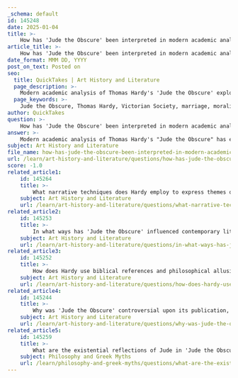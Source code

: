 ```yaml
---
_schema: default
id: 145248
date: 2025-01-04
title: >-
    How has 'Jude the Obscure' been interpreted in modern academic analysis?
article_title: >-
    How has 'Jude the Obscure' been interpreted in modern academic analysis?
date_format: MMM DD, YYYY
post_on_text: Posted on
seo:
  title: QuickTakes | Art History and Literature
  page_description: >-
    Modern academic analysis of Thomas Hardy's 'Jude the Obscure' explores its critique of Victorian society, themes of marriage and morality, existential reflections, gender dynamics, and its enduring legacy in literature.
  page_keywords: >-
    Jude the Obscure, Thomas Hardy, Victorian Society, marriage, morality, existential philosophy, gender critique, feminist analysis, symbolism, imagery, literary legacy, social critique, individual aspiration, societal norms
author: QuickTakes
question: >-
    How has 'Jude the Obscure' been interpreted in modern academic analysis?
answer: >-
    Modern academic analysis of Thomas Hardy's "Jude the Obscure" has evolved significantly since its initial publication, reflecting a deeper understanding of its themes, characters, and societal critiques. Here are some key interpretations and areas of focus in contemporary scholarship:\n\n1. **Critique of Victorian Society**: Scholars emphasize Hardy's incisive critique of the rigid social structures of Victorian society, particularly regarding marriage, education, and religion. The novel is often analyzed as a reflection of the constraints placed on individual aspirations, as exemplified by the protagonist, Jude Fawley, whose dreams of becoming a scholar are thwarted by societal expectations and personal relationships.\n\n2. **Themes of Marriage and Morality**: The novel's exploration of marriage is a focal point in modern interpretations. Critics examine how Hardy challenges the institution of marriage, portraying it as a source of oppression rather than fulfillment. The relationships between Jude and the women in his life, particularly Arabella and Sue, are scrutinized for their representation of the complexities and moral dilemmas surrounding love and commitment.\n\n3. **Existential and Philosophical Reflections**: "Jude the Obscure" is often viewed through the lens of existential philosophy, with scholars discussing themes of despair, alienation, and the search for meaning in a seemingly indifferent universe. Jude's struggles are interpreted as a reflection of the human condition, grappling with the limitations imposed by society and the pursuit of personal fulfillment.\n\n4. **Gender and Feminist Critique**: Modern feminist readings of the novel focus on the portrayal of female characters, particularly Sue Bridehead. Critics analyze Sue's rebellion against traditional gender roles and her complex relationship with Jude, highlighting the societal pressures faced by women in the Victorian era. This perspective sheds light on the intersection of gender and societal critique within Hardy's work.\n\n5. **Symbolism and Imagery**: Scholars delve into Hardy's use of symbolism and imagery, examining how these elements enhance the novel's themes. For instance, the recurring motifs of architecture and the natural landscape are analyzed for their significance in representing the characters' inner lives and societal constraints.\n\n6. **Legacy and Influence**: The lasting impact of "Jude the Obscure" on literature is a significant area of study. Modern writers and thinkers continue to draw inspiration from Hardy's exploration of social mobility, individual aspiration, and institutional critique. The novel's relevance to contemporary issues, such as the critique of societal norms and the quest for personal identity, is frequently highlighted in academic discussions.\n\nIn summary, modern academic analysis of "Jude the Obscure" encompasses a wide range of interpretations, focusing on its critique of Victorian society, themes of marriage and morality, existential reflections, gender dynamics, and its enduring legacy in literature. These analyses contribute to a richer understanding of Hardy's work and its significance in the literary canon.
subject: Art History and Literature
file_name: how-has-jude-the-obscure-been-interpreted-in-modern-academic-analysis.md
url: /learn/art-history-and-literature/questions/how-has-jude-the-obscure-been-interpreted-in-modern-academic-analysis
score: -1.0
related_article1:
    id: 145264
    title: >-
        What narrative techniques does Hardy employ to express themes of lamentation and despair in 'Jude the Obscure'?
    subject: Art History and Literature
    url: /learn/art-history-and-literature/questions/what-narrative-techniques-does-hardy-employ-to-express-themes-of-lamentation-and-despair-in-jude-the-obscure
related_article2:
    id: 145253
    title: >-
        In what ways has 'Jude the Obscure' influenced contemporary literature, particularly in themes of social mobility and institutional critique?
    subject: Art History and Literature
    url: /learn/art-history-and-literature/questions/in-what-ways-has-jude-the-obscure-influenced-contemporary-literature-particularly-in-themes-of-social-mobility-and-institutional-critique
related_article3:
    id: 145252
    title: >-
        How does Hardy use biblical references and philosophical allusions in his literary works?
    subject: Art History and Literature
    url: /learn/art-history-and-literature/questions/how-does-hardy-use-biblical-references-and-philosophical-allusions-in-his-literary-works
related_article4:
    id: 145244
    title: >-
        Why was 'Jude the Obscure' controversial upon its publication, and how did it affect Hardy's decision to stop writing novels?
    subject: Art History and Literature
    url: /learn/art-history-and-literature/questions/why-was-jude-the-obscure-controversial-upon-its-publication-and-how-did-it-affect-hardys-decision-to-stop-writing-novels
related_article5:
    id: 145259
    title: >-
        What are the existential reflections of Jude in 'Jude the Obscure' regarding life and death?
    subject: Philosophy and Greek Myths
    url: /learn/philosophy-and-greek-myths/questions/what-are-the-existential-reflections-of-jude-in-jude-the-obscure-regarding-life-and-death
---
```


&nbsp;